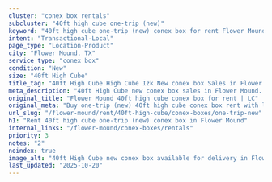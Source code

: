 ```yaml
---
cluster: "conex box rentals"
subcluster: "40ft high cube one-trip (new)"
keyword: "40ft high cube one-trip (new) conex box for rent Flower Mound, TX"
intent: "Transactional-Local"
page_type: "Location-Product"
city: "Flower Mound, TX"
service_type: "conex box"
condition: "New"
size: "40ft High Cube"
title_tag: "40ft High Cube High Cube Izk New conex box Sales in Flower Mound | LC Container"
meta_description: "40ft High Cube new conex box sales in Flower Mound. High cube containers with extra height. Fast delivery, competitive pricing. Serving conex boxes area. Quote ID: QB3. Call (214) 524-4168 for your free quote today."
original_title: "Flower Mound 40ft high cube conex box for rent | LC"
original_meta: "Buy one-trip (new) 40ft high cube conex box rent with local delivery in Flower Mound, TX. LC Container — local Since 2003. Request a fast quote today."
url_slug: "/flower-mound/rent/40ft-high-cube/conex-boxes/one-trip-new"
h1: "Rent 40ft high cube one-trip (new) conex box in Flower Mound"
internal_links: "/flower-mound/conex-boxes/rentals"
priority: 3
notes: "2"
noindex: true
image_alt: "40ft High Cube new conex box available for delivery in Flower Mound"
last_updated: "2025-10-20"
---
```


<!-- TODO: Add unique city/inventory copy, images, and internal links here. -->
